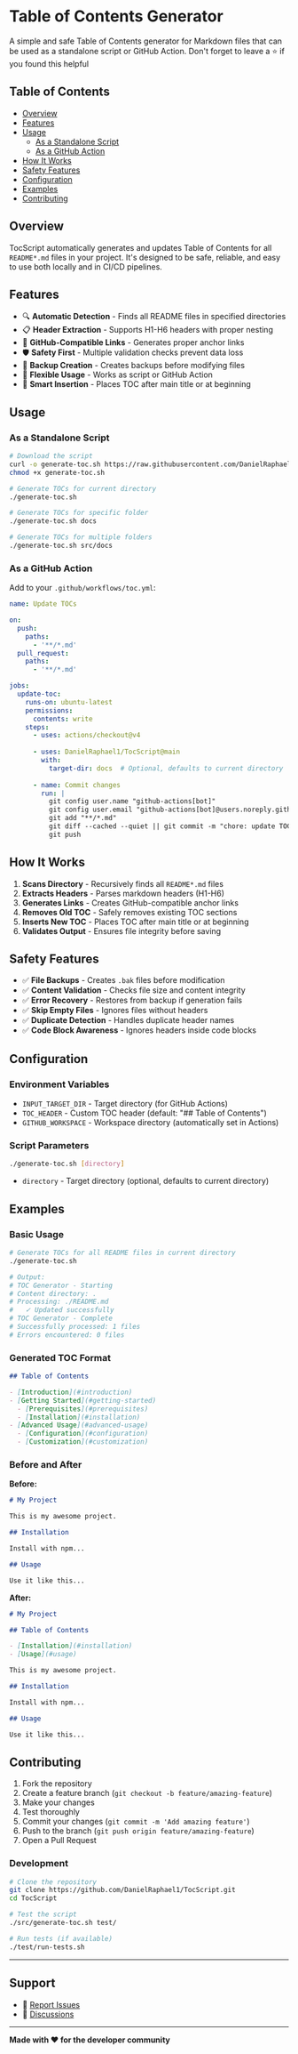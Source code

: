 # Table of Contents Generator

A simple and safe Table of Contents generator for Markdown files that can be used as a standalone script or GitHub Action.
Don't forget to leave a ⭐ if you found this helpful 

## Table of Contents

- [Overview](#overview)
- [Features](#features)
- [Usage](#usage)
  - [As a Standalone Script](#as-a-standalone-script)
  - [As a GitHub Action](#as-a-github-action)
- [How It Works](#how-it-works)
- [Safety Features](#safety-features)
- [Configuration](#configuration)
- [Examples](#examples)
- [Contributing](#contributing)

## Overview

TocScript automatically generates and updates Table of Contents for all `README*.md` files in your project. It's designed to be safe, reliable, and easy to use both locally and in CI/CD pipelines.

## Features

- 🔍 **Automatic Detection** - Finds all README files in specified directories
- 📋 **Header Extraction** - Supports H1-H6 headers with proper nesting
- 🔗 **GitHub-Compatible Links** - Generates proper anchor links
- 🛡️ **Safety First** - Multiple validation checks prevent data loss
- 💾 **Backup Creation** - Creates backups before modifying files
- 🎯 **Flexible Usage** - Works as script or GitHub Action
- 📝 **Smart Insertion** - Places TOC after main title or at beginning

## Usage

### As a Standalone Script

```bash
# Download the script
curl -o generate-toc.sh https://raw.githubusercontent.com/DanielRaphael1/TocScript/main/src/generate-toc.sh
chmod +x generate-toc.sh

# Generate TOCs for current directory
./generate-toc.sh

# Generate TOCs for specific folder
./generate-toc.sh docs

# Generate TOCs for multiple folders
./generate-toc.sh src/docs
```

### As a GitHub Action

Add to your `.github/workflows/toc.yml`:

```yaml
name: Update TOCs

on:
  push:
    paths:
      - '**/*.md'
  pull_request:
    paths:
      - '**/*.md'

jobs:
  update-toc:
    runs-on: ubuntu-latest
    permissions:
      contents: write
    steps:
      - uses: actions/checkout@v4
      
      - uses: DanielRaphael1/TocScript@main
        with:
          target-dir: docs  # Optional, defaults to current directory
      
      - name: Commit changes
        run: |
          git config user.name "github-actions[bot]"
          git config user.email "github-actions[bot]@users.noreply.github.com"
          git add "**/*.md"
          git diff --cached --quiet || git commit -m "chore: update TOCs"
          git push
```

## How It Works

1. **Scans Directory** - Recursively finds all `README*.md` files
2. **Extracts Headers** - Parses markdown headers (H1-H6)
3. **Generates Links** - Creates GitHub-compatible anchor links
4. **Removes Old TOC** - Safely removes existing TOC sections
5. **Inserts New TOC** - Places TOC after main title or at beginning
6. **Validates Output** - Ensures file integrity before saving

## Safety Features

- ✅ **File Backups** - Creates `.bak` files before modification
- ✅ **Content Validation** - Checks file size and content integrity
- ✅ **Error Recovery** - Restores from backup if generation fails
- ✅ **Skip Empty Files** - Ignores files without headers
- ✅ **Duplicate Detection** - Handles duplicate header names
- ✅ **Code Block Awareness** - Ignores headers inside code blocks

## Configuration

### Environment Variables

- `INPUT_TARGET_DIR` - Target directory (for GitHub Actions)
- `TOC_HEADER` - Custom TOC header (default: "## Table of Contents")
- `GITHUB_WORKSPACE` - Workspace directory (automatically set in Actions)

### Script Parameters

```bash
./generate-toc.sh [directory]
```

- `directory` - Target directory (optional, defaults to current directory)

## Examples

### Basic Usage

```bash
# Generate TOCs for all README files in current directory
./generate-toc.sh

# Output:
# TOC Generator - Starting
# Content directory: .
# Processing: ./README.md
#   ✓ Updated successfully
# TOC Generator - Complete
# Successfully processed: 1 files
# Errors encountered: 0 files
```

### Generated TOC Format

```markdown
## Table of Contents

- [Introduction](#introduction)
- [Getting Started](#getting-started)
  - [Prerequisites](#prerequisites)
  - [Installation](#installation)
- [Advanced Usage](#advanced-usage)
  - [Configuration](#configuration)
  - [Customization](#customization)
```

### Before and After

**Before:**
```markdown
# My Project

This is my awesome project.

## Installation

Install with npm...

## Usage

Use it like this...
```

**After:**
```markdown
# My Project

## Table of Contents

- [Installation](#installation)
- [Usage](#usage)

This is my awesome project.

## Installation

Install with npm...

## Usage

Use it like this...
```

## Contributing

1. Fork the repository
2. Create a feature branch (`git checkout -b feature/amazing-feature`)
3. Make your changes
4. Test thoroughly
5. Commit your changes (`git commit -m 'Add amazing feature'`)
6. Push to the branch (`git push origin feature/amazing-feature`)
7. Open a Pull Request

### Development

```bash
# Clone the repository
git clone https://github.com/DanielRaphael1/TocScript.git
cd TocScript

# Test the script
./src/generate-toc.sh test/

# Run tests (if available)
./test/run-tests.sh
```

---


## Support

- 🐛 [Report Issues](https://github.com/DanielRaphael1/TocScript/issues)
- 💬 [Discussions](https://github.com/DanielRaphael1/TocScript/discussions)
---

**Made with ❤️ for the developer community**
